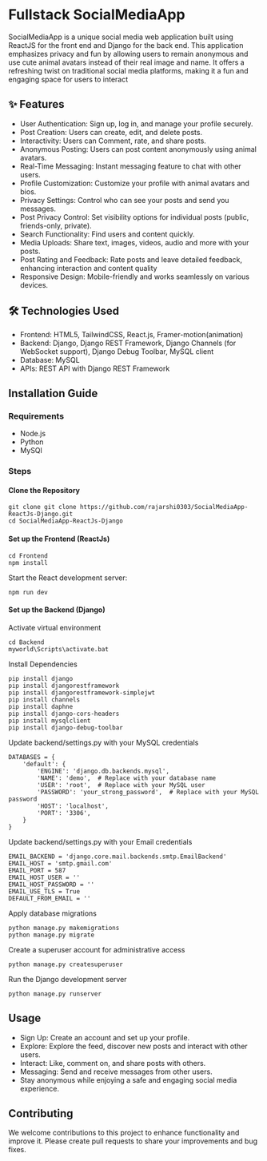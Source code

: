 # Fullstack SocialMediaApp
SocialMediaApp is a unique social media web application built using ReactJS for the front end and Django for the back end. This application emphasizes privacy and fun by allowing users to remain anonymous and use cute animal avatars instead of their real image and name. It offers a refreshing twist on traditional social media platforms, making it a fun and engaging space for users to interact

## ✨ Features
* User Authentication: Sign up, log in, and manage your profile securely.
* Post Creation: Users can create, edit, and delete posts.
* Interactivity: Users can Comment, rate, and share posts.
* Anonymous Posting: Users can post content anonymously using animal avatars.
* Real-Time Messaging: Instant messaging feature to chat with other users.
* Profile Customization: Customize your profile with animal avatars and bios.
* Privacy Settings: Control who can see your posts and send you messages.
* Post Privacy Control: Set visibility options for individual posts (public, friends-only, private).
* Search Functionality: Find users and content quickly.
* Media Uploads: Share text, images, videos, audio and more with your posts.
* Post Rating and Feedback: Rate posts and leave detailed feedback, enhancing interaction and content quality
* Responsive Design: Mobile-friendly and works seamlessly on various devices.

## 🛠️ Technologies Used
* Frontend: HTML5, TailwindCSS, React.js, Framer-motion(animation) 
* Backend: Django, Django REST Framework, Django Channels (for WebSocket support), Django Debug Toolbar, MySQL client
* Database: MySQL
* APIs: REST API with Django REST Framework

## Installation Guide

### Requirements
* Node.js
* Python
* MySQl


### Steps
#### Clone the Repository
```shell
git clone git clone https://github.com/rajarshi0303/SocialMediaApp-ReactJs-Django.git
cd SocialMediaApp-ReactJs-Django
```

#### Set up the Frontend (ReactJs)
```shell
cd Frontend
npm install
```
Start the React development server:
```shell
npm run dev
```

#### Set up the Backend (Django)
Activate virtual environment 
```shell
cd Backend
myworld\Scripts\activate.bat
```
Install Dependencies
```shell
pip install django
pip install djangorestframework
pip install djangorestframework-simplejwt
pip install channels
pip install daphne
pip install django-cors-headers
pip install mysqlclient
pip install django-debug-toolbar
```
Update backend/settings.py with your MySQL credentials
```shell
DATABASES = {
    'default': {
        'ENGINE': 'django.db.backends.mysql',
        'NAME': 'demo',  # Replace with your database name
        'USER': 'root',  # Replace with your MySQL user
        'PASSWORD': 'your_strong_password',  # Replace with your MySQL password
        'HOST': 'localhost',
        'PORT': '3306',
    }
}
```

Update backend/settings.py with your Email credentials
```shell
EMAIL_BACKEND = 'django.core.mail.backends.smtp.EmailBackend'
EMAIL_HOST = 'smtp.gmail.com'
EMAIL_PORT = 587
EMAIL_HOST_USER = ''
EMAIL_HOST_PASSWORD = ''
EMAIL_USE_TLS = True
DEFAULT_FROM_EMAIL = ''
```

Apply database migrations
```shell
python manage.py makemigrations
python manage.py migrate
```
Create a superuser account for administrative access
```shell
python manage.py createsuperuser
```
Run the Django development server
```shell
python manage.py runserver
```
## Usage
* Sign Up: Create an account and set up your profile.
* Explore: Explore the feed, discover new posts and interact with other users.
* Interact: Like, comment on, and share posts with others.
* Messaging: Send and receive messages from other users.
* Stay anonymous while enjoying a safe and engaging social media experience.

## Contributing
We welcome contributions to this project to enhance functionality and improve it. Please create pull requests to share your improvements and bug fixes.
